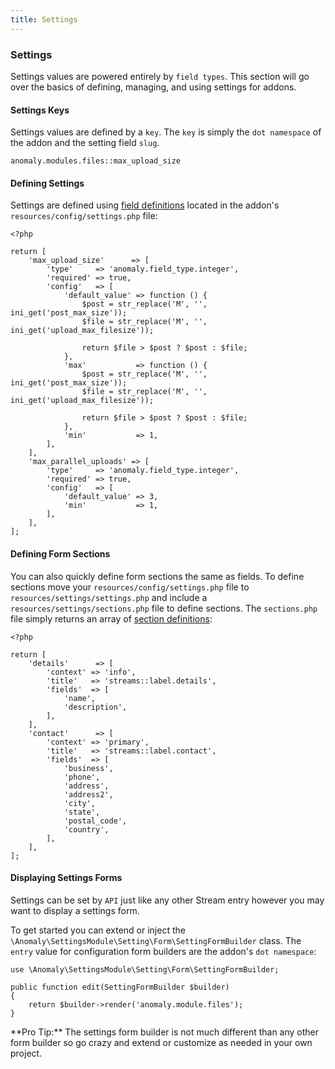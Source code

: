 ```yaml
---
title: Settings
---
```


### Settings

Settings values are powered entirely by `field types`. This section will go over the basics of defining, managing, and using settings for addons.

#### Settings Keys

Settings values are defined by a `key`. The `key` is simply the `dot namespace` of the addon and the setting field `slug`.

    anomaly.modules.files::max_upload_size

#### Defining Settings

Settings are defined using [field definitions](/documentation/streams-platform/v1.1#ui/forms/fields/the-field-definition) located in the addon's `resources/config/settings.php` file:

    <?php

    return [
        'max_upload_size'      => [
            'type'     => 'anomaly.field_type.integer',
            'required' => true,
            'config'   => [
                'default_value' => function () {
                    $post = str_replace('M', '', ini_get('post_max_size'));
                    $file = str_replace('M', '', ini_get('upload_max_filesize'));

                    return $file > $post ? $post : $file;
                },
                'max'           => function () {
                    $post = str_replace('M', '', ini_get('post_max_size'));
                    $file = str_replace('M', '', ini_get('upload_max_filesize'));

                    return $file > $post ? $post : $file;
                },
                'min'           => 1,
            ],
        ],
        'max_parallel_uploads' => [
            'type'     => 'anomaly.field_type.integer',
            'required' => true,
            'config'   => [
                'default_value' => 3,
                'min'           => 1,
            ],
        ],
    ];

#### Defining Form Sections

You can also quickly define form sections the same as fields. To define sections move your `resources/config/settings.php` file to `resources/settings/settings.php` and include a `resources/settings/sections.php` file to define sections. The `sections.php` file simply returns an array of [section definitions](/documentation/streams-platform/v1.1#ui/control-panel/the-section-definition):

    <?php

    return [
        'details'      => [
            'context' => 'info',
            'title'   => 'streams::label.details',
            'fields'  => [
                'name',
                'description',
            ],
        ],
        'contact'      => [
            'context' => 'primary',
            'title'   => 'streams::label.contact',
            'fields'  => [
                'business',
                'phone',
                'address',
                'address2',
                'city',
                'state',
                'postal_code',
                'country',
            ],
        ],
    ];

#### Displaying Settings Forms

Settings can be set by `API` just like any other Stream entry however you may want to display a settings form.

To get started you can extend or inject the `\Anomaly\SettingsModule\Setting\Form\SettingFormBuilder` class. The `entry` value for configuration form builders are the addon's `dot namespace`:

    use \Anomaly\SettingsModule\Setting\Form\SettingFormBuilder;

    public function edit(SettingFormBuilder $builder)
    {
        return $builder->render('anomaly.module.files');
    }

<div class="alert alert-primary">**Pro Tip:** The settings form builder is not much different than any other form builder so go crazy and extend or customize as needed in your own project.</div>
